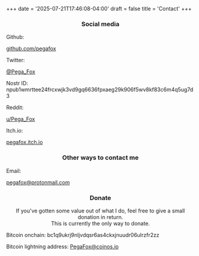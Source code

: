 +++
date = '2025-07-21T17:46:08-04:00'
draft = false
title = 'Contact'
+++

### <center>Social media</center>

<div class="contact">

Github:

[github.com/pegafox](https://github.com/PegaFox)

Twitter:

[@Pega_Fox](https://twitter.com/Pega_Fox)

Nostr ID: npub1wmrttee24frcxwjk3vd9gq6636fpxaeg29k906f5wv8kf83c6m4q5ug7d3

Reddit:

[u/Pega_Fox](https://www.reddit.com/user/Pega_Fox)

Itch.io:

[pegafox.itch.io](https://pegafox.itch.io)

</div>

### <center>Other ways to contact me</center>

<div class="contact">

Email:

[pegafox@protonmail.com](mailto:pegafox@protonmail.com)

</div>

### <center>Donate</center>

<center>If you've gotten some value out of what I do, feel free to give a small donation in return.<br>This is currently the only way to donate.</center>

<div class="contact">

Bitcoin onchain: bc1q9ukrj9nljvdqsr6as4ckxjnuudr06ulrzfr2zz

Bitcoin lightning address: PegaFox@coinos.io

</div>
